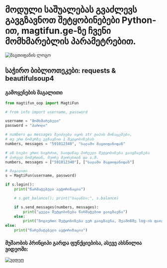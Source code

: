 # მოდული საშუალებას გვაძლევს გავგზავნოთ შეტყობინებები Python-ით, magtifun.ge-ზე ჩვენი მომხმარებლის პარამეტრებით.

![მაგთიფანის ლოგო](http://www.magtifun.ge/images/logo.gif)

## საჭირო ბიბლიოთეკები: requests & beautifulsoup4

### გამოყენების მაგალითი
```python
from magtifun_oop import MagtiFun

# from info import username, password

username = "მომხმარებელი"
password = "პაროლი"

# numbers და messages შეიძლება იყოს str ტიპის მონაცემები,
# თუ ერთ ნომერზე ვგზავნით 1 შეტყობინებას
numbers, messages = "591012340", "სალამი მაგთიფანიდან"

# ან სიები ერთი სიგრძით, საიდანაც პირველი შეტყობინება გაიგზავნება
# პირველ ნომერთან, მეორე მეორესთან და ა.შ.
numbers, messages = ["591012340"], ["სალამი მაგთიფანიდან"]

# მაგალითი
s = MagtiFun(username, password)

if s.login():
    print("წარმატებული ავტორიზაცია")

    # s.get_balance(); print("ბალანსი:", s.balance)

    if s.send_messages(numbers, messages):
        print("ყველა შეტყობინება წარმატებით გაიგზავნა")
    else:
        print("ზოგიერთი შეტყობინება ვერ გაიგზავნა, შეამოწმე log-ის ფაილი")
else:
    print("წარუმატებელი ავტორიზაცია")

```


### მუშაობის პრინციპი გარდა ფუნქციებისა, ასევე ახსნილია ვიდეოში:
[![ვიდეო](https://img.youtube.com/vi/mY4Y3llZHMY/0.jpg)](https://www.youtube.com/watch?v=mY4Y3llZHMY)
